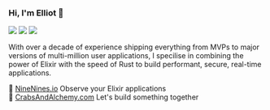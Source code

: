### Hi, I'm Elliot 👋

[![](https://img.shields.io/badge/Email-elliotjackson%40mailbox.org-blue)](mailto:elliotjackson@mailbox.org)
[![](https://img.shields.io/badge/Blog-elliotekj.com-blue)](https://elliotekj.com)
[![](https://img.shields.io/badge/Resume-Send%20Request-blue)](mailto:elliotjackson@mailbox.org?subject=Resume%20Request&body=Hi%2C%20%0A%0AI%20work%20for%20%5Bcompany%5D%20and%20we're%20hiring.%20Please%20could%20you%20forward%20me%20your%20resume.%0A%0ACheers%2C%0A%5Bname%5D)

With over a decade of experience shipping everything from MVPs to major versions of multi-million user applications, I specilise in combining the power of Elixir with the speed of Rust to build performant, secure, real-time applications. 

👀 [NineNines.io](https://ninenines.io) Observe your Elixir applications  
🧪 [CrabsAndAlchemy.com](https://crabsandalchemy.com) Let's build something together
